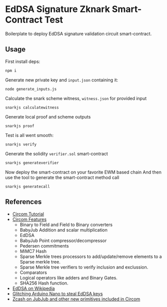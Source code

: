 # EdDSA Signature Zknark Smart-Contract Test

Boilerplate to deploy EdDSA signature validation circuit smart-contract.

## Usage
First install deps:
```
npm i
```
Generate new private key and `input.json` containing it:
```
node generate_inputs.js
```
Calculate the snark scheme witness, `witness.json` for provided input
```
snarkjs calculatewitness
```
Generate local proof and scheme outputs
```
snarkjs proof
```
Test is all went smooth:
```
snarkjs verify
```
Generate the solidity `verifier.sol` smart-contract
```
snarkjs generateverifier
```

Now deploy the smart-contract on your favorite EWM based chain
And then use the tool to generate the smart-contract method call
```
snarkjs generatecall
```

## References
- [Circom Tutorial](https://github.com/iden3/circom/blob/master/TUTORIAL.md)
- [Circom Features](https://hackmd.io/s/HyDvec4SN)
    - Binary to Field and Field to Binary converters
    - BabyJub Addition and scalar multiplication
    - EdDSA
    - BabyJub Point compressor/decompressor
    - Pedersen commitments
    - MiMC7 Hash
    - Sparse Merkle trees processors to add/update/remove elements to a Sparse merkle tree.
    - Sparse Merkle tree verifiers to verify inclusion and exclussion.
    - Comparators
    - Logical operators like adders and Binary Gates.
    - SHA256 Hash function.
- [EdDSA on Wikipedia](https://en.wikipedia.org/wiki/EdDSA)
- [Glitching Arduino Nano to steal EdDSA keys](https://research.kudelskisecurity.com/2017/10/04/defeating-eddsa-with-faults/)
- [Zcash on JubJub and other new primitives included in Circom](https://z.cash/technology/jubjub/)
